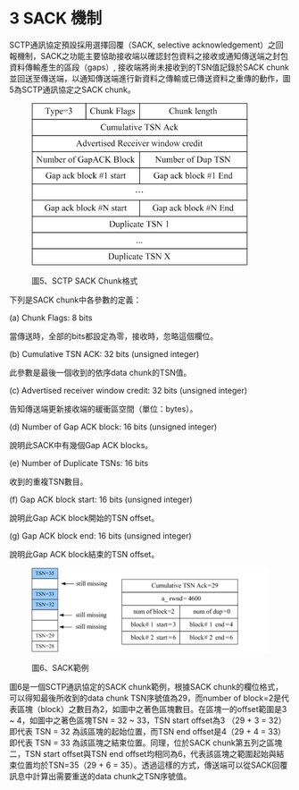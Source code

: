 # 3 SACK 機制

SCTP通訊協定預設採用選擇回覆（SACK, selective acknowledgement）之回報機制，SACK之功能主要協助接收端以確認封包資料之接收或通知傳送端之封包資料傳輸產生的區段（gaps）, 接收端將尚未接收到的TSN值記錄於SACK chunk並回送至傳送端，以通知傳送端進行新資料之傳輸或已傳送資料之重傳的動作，圖5為SCTP通訊協定之SACK chunk。

<figure><img src="../../.gitbook/assets/image (9) (2).png" alt=""><figcaption><p>圖5、SCTP SACK Chunk格式</p></figcaption></figure>

下列是SACK chunk中各參數的定義：

(a) Chunk Flags: 8 bits

當傳送時，全部的bits都設定為零，接收時，忽略這個欄位。

(b) Cumulative TSN ACK: 32 bits (unsigned integer)

此參數是最後一個收到的依序data chunk的TSN值。

(c) Advertised receiver window credit: 32 bits (unsigned integer)

告知傳送端更新接收端的緩衝區空間（單位：bytes）。

(d) Number of Gap ACK block: 16 bits (unsigned integer)

說明此SACK中有幾個Gap ACK blocks。

(e) Number of Duplicate TSNs: 16 bits

收到的重複TSN數目。

(f) Gap ACK block start: 16 bits (unsigned integer)

說明此Gap ACK block開始的TSN offset。

(g) Gap ACK block end: 16 bits (unsigned integer)

說明此Gap ACK block結束的TSN offset。

<figure><img src="../../.gitbook/assets/image (12).png" alt=""><figcaption><p>圖6、SACK範例</p></figcaption></figure>

圖6是一個SCTP通訊協定的SACK chunk範例，根據SACK chunk的欄位格式，可以得知最後所收到的data chunk TSN序號值為29，而number of block=2是代表區塊（block）之數目為2，如圖中之著色區塊數目。在區塊一的offset範圍是3 \~ 4，如圖中之著色區塊TSN = 32 \~ 33，TSN start offset為3 （29 + 3 = 32）即代表 TSN = 32 為該區塊的起始位置，而TSN end offset是4（29 + 4 = 33）即代表 TSN = 33 為該區塊之結束位置。同理，位於SACK chunk第五列之區塊二，TSN start offset與TSN end offset均相同為6，代表該區塊之範圍起始與結束位置均於TSN=35（29 + 6 = 35）。透過這樣的方式，傳送端可以從SACK回覆訊息中計算出需要重送的data chunk之TSN序號值。
